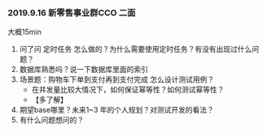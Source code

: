 ### 2019.9.16 新零售事业群CCO 二面

大概15min

1. 问了问 定时任务 怎么做的？为什么需要使用定时任务？有没有出现过什么问题？
2. 数据库熟悉吗？说一下数据库里面的索引
3. 场景题：购物车下单到支付再到支付完成 怎么设计测试用例？
   * 在并发量比较大情况下，如何保证幂等性？如何测试幂等性？
   * 【多了解】
4. 期望base哪里？未来1~3 年的个人规划？对测试开发的看法？
5. 有什么问题想问的？